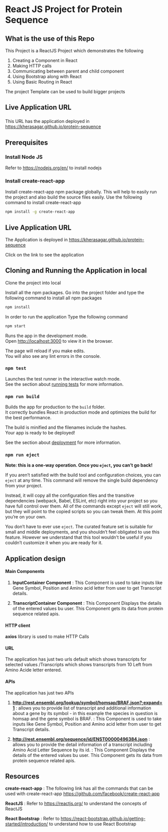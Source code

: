 # React JS Project for Protein Sequence

## What is the use of this Repo

This Project is a ReactJS Project which demonstrates the following
1. Creating a Component in React
2. Making HTTP calls
3. Communicating between parent and child component
4. Using Bootstrap along with React
5. Using Basic Routing in React

The project Template can be used to build bigger projects

## Live Application URL

### 
This URL has the application deployed in https://kherasagar.github.io/protein-sequence

## Prerequisites

### Install Node JS
Refer to https://nodejs.org/en/ to install nodejs

### Install create-react-app
Install create-react-app npm package globally. This will help to easily run the project and also build the source files easily. Use the following command to install create-react-app

```bash
npm install -g create-react-app
```
## Live Application URL

The Application is deployed in https://kherasagar.github.io/protein-sequence

Click on the link to see the application

## Cloning and Running the Application in local

Clone the project into local

Install all the npm packages. Go into the project folder and type the following command to install all npm packages

```bash
npm install
```

In order to run the application Type the following command

```bash
npm start
```

Runs the app in the development mode.\
Open [http://localhost:3000](http://localhost:3000) to view it in the browser.

The page will reload if you make edits.\
You will also see any lint errors in the console.

### `npm test`

Launches the test runner in the interactive watch mode.\
See the section about [running tests](https://facebook.github.io/create-react-app/docs/running-tests) for more information.

### `npm run build`

Builds the app for production to the `build` folder.\
It correctly bundles React in production mode and optimizes the build for the best performance.

The build is minified and the filenames include the hashes.\
Your app is ready to be deployed!

See the section about [deployment](https://facebook.github.io/create-react-app/docs/deployment) for more information.

### `npm run eject`

**Note: this is a one-way operation. Once you `eject`, you can’t go back!**

If you aren’t satisfied with the build tool and configuration choices, you can `eject` at any time. This command will remove the single build dependency from your project.

Instead, it will copy all the configuration files and the transitive dependencies (webpack, Babel, ESLint, etc) right into your project so you have full control over them. All of the commands except `eject` will still work, but they will point to the copied scripts so you can tweak them. At this point you’re on your own.

You don’t have to ever use `eject`. The curated feature set is suitable for small and middle deployments, and you shouldn’t feel obligated to use this feature. However we understand that this tool wouldn’t be useful if you couldn’t customize it when you are ready for it.


## Application design

#### Main Components

1. **InputContainer Component** : This Component is used to take inputs like Gene Symbol, Position and Amino acid letter from user to get Transcript details.

2. **TranscriptContainer Component** : This Component Displays the details of the entered values bu user. This Component gets its data from protein sequence related apis. 

#### HTTP client

**axios** library is used to make HTTP Calls

#### URL

The application has just two urls default which shows transcripts for selected values /Transcripts which shows transcripts from 10 Left from Amino Acide letter entered.

#### APIs

The application has just two APIs

1. **http://rest.ensembl.org/lookup/symbol/homsap/BRAF.json?;expand=1** : allows you to provide list of transcript and additional information about a gene by its symbol - in this example the species in question is homsap and the gene symbol is BRAF. : This Component is used to take inputs like Gene Symbol, Position and Amino acid letter from user to get Transcript details.

2. **http://rest.ensembl.org/sequence/id/ENST00000496384.json** : allows you to provide the detail information of a transcript including Amino Acid Letter Sequence by its id. : This Component Displays the details of the entered values bu user. This Component gets its data from protein sequence related apis. 

## Resources

**create-react-app** : The following link has all the commands that can be used with create-react-app
https://github.com/facebook/create-react-app

**ReactJS** : Refer to https://reactjs.org/ to understand the concepts of ReactJS

**React Bootstrap** : Refer to https://react-bootstrap.github.io/getting-started/introduction/ to understand how to use React Bootstrap
